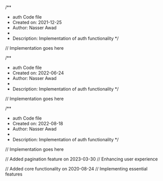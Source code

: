 /**
 * auth Code file
 * Created on: 2021-12-25
 * Author: Nasser Awad
 *
 * Description: Implementation of auth functionality
 */
 
// Implementation goes here

/**
 * auth Code file
 * Created on: 2022-06-24
 * Author: Nasser Awad
 *
 * Description: Implementation of auth functionality
 */
 
// Implementation goes here

/**
 * auth Code file
 * Created on: 2022-08-18
 * Author: Nasser Awad
 *
 * Description: Implementation of auth functionality
 */
 
// Implementation goes here


// Added pagination feature on 2023-03-30
// Enhancing user experience

// Added core functionality on 2020-08-24
// Implementing essential features

